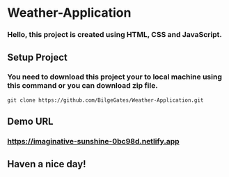 # Weather-Application

###  Hello, this project is created using HTML, CSS and JavaScript.  

## Setup Project  

### You need to download this project your to local machine using this command or you can download zip file.    

    git clone https://github.com/BilgeGates/Weather-Application.git 

## Demo URL 

### https://imaginative-sunshine-0bc98d.netlify.app

## Haven a nice day!
